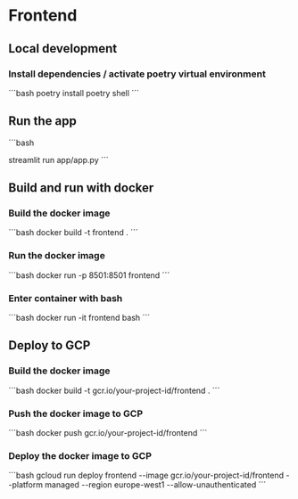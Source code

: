 
# Frontend

## Local development

### Install dependencies / activate poetry virtual environment


´´´bash
poetry install
poetry shell
´´´


## Run the app

´´´bash

streamlit run app/app.py
´´´

## Build and run with docker

### Build the docker image

´´´bash
docker build -t frontend .
´´´

### Run the docker image

´´´bash
docker run -p 8501:8501 frontend
´´´

### Enter container with bash

´´´bash
docker run -it frontend bash
´´´

## Deploy to GCP

### Build the docker image

´´´bash
docker build -t gcr.io/your-project-id/frontend .
´´´

### Push the docker image to GCP

´´´bash
docker push gcr.io/your-project-id/frontend
´´´

### Deploy the docker image to GCP

´´´bash
gcloud run deploy frontend --image gcr.io/your-project-id/frontend --platform managed --region europe-west1 --allow-unauthenticated
´´´
